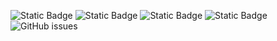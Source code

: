 ![Static Badge](https://img.shields.io/badge/blacklists-60-000000) ![Static Badge](https://img.shields.io/badge/blacklisted-2767823-cc0000) ![Static Badge](https://img.shields.io/badge/whitelisted-2242-00CC00) ![Static Badge](https://img.shields.io/badge/streaming_blacklist-28107-000000) ![GitHub issues](https://img.shields.io/github/issues/fabriziosalmi/blacklists)

